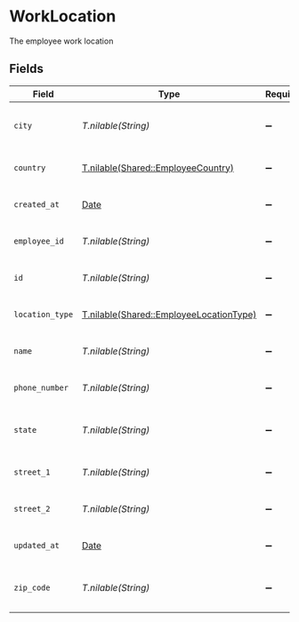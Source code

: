 # WorkLocation

The employee work location


## Fields

| Field                                                                                  | Type                                                                                   | Required                                                                               | Description                                                                            | Example                                                                                |
| -------------------------------------------------------------------------------------- | -------------------------------------------------------------------------------------- | -------------------------------------------------------------------------------------- | -------------------------------------------------------------------------------------- | -------------------------------------------------------------------------------------- |
| `city`                                                                                 | *T.nilable(String)*                                                                    | :heavy_minus_sign:                                                                     | The city where the location is situated                                                | Grantham                                                                               |
| `country`                                                                              | [T.nilable(Shared::EmployeeCountry)](../../models/shared/employeecountry.md)           | :heavy_minus_sign:                                                                     | The country code                                                                       |                                                                                        |
| `created_at`                                                                           | [Date](https://ruby-doc.org/stdlib-2.6.1/libdoc/date/rdoc/Date.html)                   | :heavy_minus_sign:                                                                     | The created_at date                                                                    | 2021-01-01T01:01:01.000Z                                                               |
| `employee_id`                                                                          | *T.nilable(String)*                                                                    | :heavy_minus_sign:                                                                     | The employee ID                                                                        | 1687-3                                                                                 |
| `id`                                                                                   | *T.nilable(String)*                                                                    | :heavy_minus_sign:                                                                     | The unique ID of the location                                                          | 123456                                                                                 |
| `location_type`                                                                        | [T.nilable(Shared::EmployeeLocationType)](../../models/shared/employeelocationtype.md) | :heavy_minus_sign:                                                                     | The location type                                                                      |                                                                                        |
| `name`                                                                                 | *T.nilable(String)*                                                                    | :heavy_minus_sign:                                                                     | The name of the location                                                               | Woolsthorpe Manor                                                                      |
| `phone_number`                                                                         | *T.nilable(String)*                                                                    | :heavy_minus_sign:                                                                     | The phone number of the location                                                       | +44 1476 860 364                                                                       |
| `state`                                                                                | *T.nilable(String)*                                                                    | :heavy_minus_sign:                                                                     | The state where the location is situated                                               | Lincolnshire                                                                           |
| `street_1`                                                                             | *T.nilable(String)*                                                                    | :heavy_minus_sign:                                                                     | The first line of the address                                                          | Water Lane                                                                             |
| `street_2`                                                                             | *T.nilable(String)*                                                                    | :heavy_minus_sign:                                                                     | The second line of the address                                                         | Woolsthorpe by Colsterworth                                                            |
| `updated_at`                                                                           | [Date](https://ruby-doc.org/stdlib-2.6.1/libdoc/date/rdoc/Date.html)                   | :heavy_minus_sign:                                                                     | The updated_at date                                                                    | 2021-01-01T01:01:01.000Z                                                               |
| `zip_code`                                                                             | *T.nilable(String)*                                                                    | :heavy_minus_sign:                                                                     | The ZIP code/Postal code of the location                                               | NG33 5NR                                                                               |